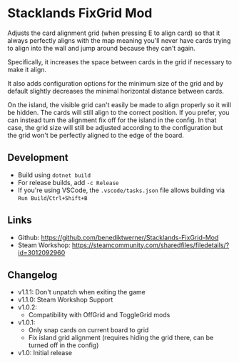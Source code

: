 # Stacklands FixGrid Mod

Adjusts the card alignment grid (when pressing E to align card) so that it always perfectly aligns with the map
meaning you'll never have cards trying to align into the wall and jump around because they can't again.

Specifically, it increases the space between cards in the grid if necessary to make it align.

It also adds configuration options for the minimum size of the grid and by default slightly decreases the minimal horizontal distance between
cards.

On the island, the visible grid can't easily be made to align properly so it will be hidden. The cards will still align to the
correct position. If you prefer, you can instead turn the alignment fix off for the island in the config. In that case, the grid
size will still be adjusted according to the configuration but the grid won't be perfectly aligned to the edge of the board.

## Development

- Build using `dotnet build`
- For release builds, add `-c Release`
- If you're using VSCode, the `.vscode/tasks.json` file allows building via `Run Build`/`Ctrl+Shift+B`

## Links

- Github: https://github.com/benediktwerner/Stacklands-FixGrid-Mod
- Steam Workshop: https://steamcommunity.com/sharedfiles/filedetails/?id=3012092960

## Changelog

- v1.1.1: Don't unpatch when exiting the game
- v1.1.0: Steam Workshop Support
- v1.0.2:
  - Compatibility with OffGrid and ToggleGrid mods
- v1.0.1:
  - Only snap cards on current board to grid
  - Fix island grid alignment (requires hiding the grid there, can be turned off in the config)
- v1.0: Initial release
